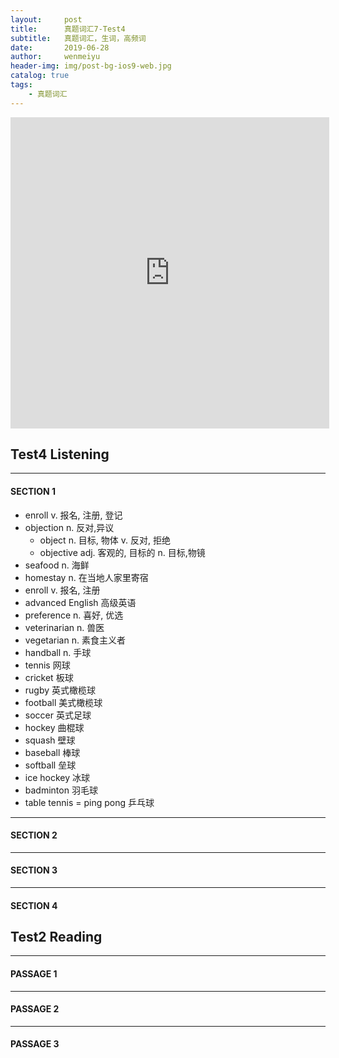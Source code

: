 ```yaml
---
layout:     post
title:      真题词汇7-Test4
subtitle:   真题词汇，生词，高频词
date:       2019-06-28
author:     wenmeiyu
header-img: img/post-bg-ios9-web.jpg
catalog: true
tags:
    - 真题词汇
---
```


<iframe height=498 width=510 src="http://player.youku.com/embed/XMTY1MTI3NjMyNA==" frameborder=0 allowfullscreen></iframe>

<script type="text/javascript" src="http://www.xiami.com/widget/player-single?uid=32329501&sid=1776238762&mode=js"></script>

## Test4  Listening

---
#### SECTION 1

- enroll v. 报名, 注册, 登记
- objection n. 反对,异议
	- object n. 目标, 物体 v. 反对, 拒绝
	- objective adj. 客观的, 目标的 n. 目标,物镜
- seafood  n. 海鲜
- homestay  n. 在当地人家里寄宿
- enroll v. 报名, 注册
- advanced English 高级英语
- preference  n. 喜好, 优选
- veterinarian n. 兽医
- vegetarian n. 素食主义者
- handball n. 手球
- tennis  网球
- cricket 板球
- rugby 英式橄榄球
- football 美式橄榄球
- soccer 英式足球
- hockey 曲棍球
- squash 壁球
- baseball 棒球
- softball 垒球
- ice hockey 冰球
- badminton 羽毛球
- table tennis = ping pong 乒乓球

---
#### SECTION 2


---
#### SECTION 3

---
#### SECTION 4


## Test2  Reading

---
#### PASSAGE 1

---
#### PASSAGE 2

---
#### PASSAGE 3